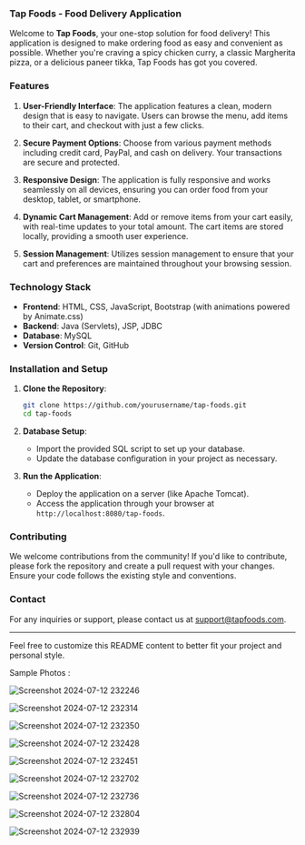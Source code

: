 ### Tap Foods - Food Delivery Application

Welcome to **Tap Foods**, your one-stop solution for food delivery! This application is designed to make ordering food as easy and convenient as possible. Whether you're craving a spicy chicken curry, a classic Margherita pizza, or a delicious paneer tikka, Tap Foods has got you covered. 

### Features

1. **User-Friendly Interface**: The application features a clean, modern design that is easy to navigate. Users can browse the menu, add items to their cart, and checkout with just a few clicks.

2. **Secure Payment Options**: Choose from various payment methods including credit card, PayPal, and cash on delivery. Your transactions are secure and protected.

3. **Responsive Design**: The application is fully responsive and works seamlessly on all devices, ensuring you can order food from your desktop, tablet, or smartphone.

4. **Dynamic Cart Management**: Add or remove items from your cart easily, with real-time updates to your total amount. The cart items are stored locally, providing a smooth user experience.

5. **Session Management**: Utilizes session management to ensure that your cart and preferences are maintained throughout your browsing session.

### Technology Stack

- **Frontend**: HTML, CSS, JavaScript, Bootstrap (with animations powered by Animate.css)
- **Backend**: Java (Servlets), JSP, JDBC
- **Database**: MySQL
- **Version Control**: Git, GitHub

### Installation and Setup

1. **Clone the Repository**: 
   ```bash
   git clone https://github.com/yourusername/tap-foods.git
   cd tap-foods
   ```

2. **Database Setup**:
   - Import the provided SQL script to set up your database.
   - Update the database configuration in your project as necessary.

3. **Run the Application**:
   - Deploy the application on a server (like Apache Tomcat).
   - Access the application through your browser at `http://localhost:8080/tap-foods`.

### Contributing

We welcome contributions from the community! If you'd like to contribute, please fork the repository and create a pull request with your changes. Ensure your code follows the existing style and conventions.

### Contact

For any inquiries or support, please contact us at support@tapfoods.com.

---

Feel free to customize this README content to better fit your project and personal style.


Sample Photos :

![Screenshot 2024-07-12 232246](https://github.com/user-attachments/assets/1e3a1e9d-ffcd-44f1-aa01-7a8b961c8cba)

![Screenshot 2024-07-12 232314](https://github.com/user-attachments/assets/79bc29e6-7736-4ec5-ac70-e46bcc7cf1db)

![Screenshot 2024-07-12 232350](https://github.com/user-attachments/assets/29e9adb4-caed-4bb7-8170-6b67ce3da5c9)

![Screenshot 2024-07-12 232428](https://github.com/user-attachments/assets/ff29c3c5-90c2-455a-a9aa-1db9fca42e23)

![Screenshot 2024-07-12 232451](https://github.com/user-attachments/assets/8edce918-2f70-4788-9c31-49e498ef3433)

![Screenshot 2024-07-12 232702](https://github.com/user-attachments/assets/311ce43e-29bd-4010-b85f-0571414344c8)

![Screenshot 2024-07-12 232736](https://github.com/user-attachments/assets/4b21661a-a478-42f3-81df-edca011ffcdb)

![Screenshot 2024-07-12 232804](https://github.com/user-attachments/assets/e91155a2-a592-4fdc-87d1-cf73b59878ce)

![Screenshot 2024-07-12 232939](https://github.com/user-attachments/assets/de0b6e6f-599d-481b-8397-dc2df2440fe7)


